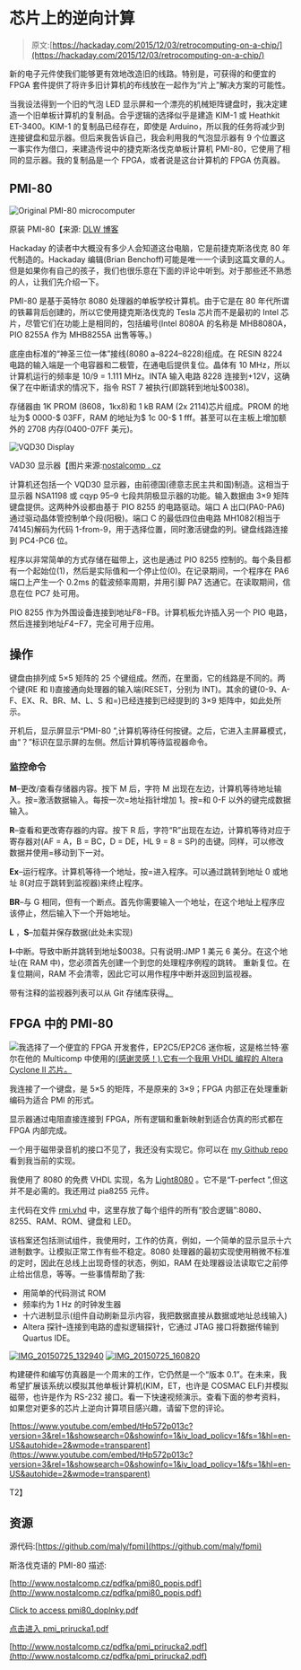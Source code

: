 # 芯片上的逆向计算

> 原文:[https://hackaday.com/2015/12/03/retrocomputing-on-a-chip/](https://hackaday.com/2015/12/03/retrocomputing-on-a-chip/)

新的电子元件使我们能够更有效地改造旧的线路。特别是，可获得的和便宜的 FPGA 套件提供了将许多旧计算机的布线放在一起作为“片上”解决方案的可能性。

当我设法得到一个旧的气泡 LED 显示屏和一个漂亮的机械矩阵键盘时，我决定建造一个旧单板计算机的复制品。合乎逻辑的选择似乎是建造 KIM-1 或 Heathkit ET-3400。KIM-1 的复制品已经存在，即使是 Arduino，所以我的任务将减少到连接键盘和显示器。但后来我告诉自己，我会利用我的气泡显示器有 9 个位置这一事实作为借口，来建造传说中的捷克斯洛伐克单板计算机 PMI-80，它使用了相同的显示器。我的复制品是一个 FPGA，或者说是这台计算机的 FPGA 仿真器。

## PMI-80

![Original PMI-80 microcomputer](../Images/9f8c948eb4291fcc7b9095ba14dc40e0.png)

原装 PMI-80【来源: [DLW 博客](http://daluth.sweb.cz/pmi80.php)

Hackaday 的读者中大概没有多少人会知道这台电脑，它是前捷克斯洛伐克 80 年代制造的。Hackaday 编辑(Brian Benchoff)可能是唯一一个读到这篇文章的人。但是如果你有自己的孩子，我们也很乐意在下面的评论中听到。对于那些还不熟悉的人，让我们先介绍一下。

PMI-80 是基于英特尔 8080 处理器的单板学校计算机。由于它是在 80 年代所谓的铁幕背后创建的，所以它使用捷克斯洛伐克的 Tesla 芯片而不是最初的 Intel 芯片，尽管它们在功能上是相同的，包括编号(Intel 8080A 的名称是 MHB8080A，PIO 8255A 作为 MHB8255A 出售等等。)

底座由标准的“神圣三位一体”接线(8080 a–8224–8228)组成。在 RESIN 8224 电路的输入端是一个电容器和二极管，在通电后提供复位。晶体有 10 MHz，所以计算机运行的频率是 10/9 = 1.111 MHz。INTA 输入电路 8228 连接到+12V，这确保了在中断请求的情况下，指令 RST 7 被执行(即跳转到地址$0038)。

存储器由 1K PROM (8608，1kx8)和 1 kB RAM (2x 2114)芯片组成。PROM 的地址为$ 0000-$ 03FF，RAM 的地址为$ 1c 00-$ 1 fff。甚至可以在主板上增加额外的 2708 内存(0400-07FF 美元)。

![VQD30 Display](../Images/3fdc20edd8cdf828ec01def96f76fdb7.png)

VAD30 显示器【图片来源:[nostalcomp . cz](http://www.nostalcomp.cz/pmi_zavady.php)

计算机还包括一个 VQD30 显示器，由前德国(德意志民主共和国)制造。这相当于显示器 NSA1198 或 cqyp 95–9 七段共阴极显示器的功能。输入数据由 3×9 矩阵键盘提供。这两种外设都由基于 PIO 8255 的电路驱动。端口 A 出口(PA0-PA6)通过驱动晶体管控制单个段(阳极)。端口 C 的最低四位由电路 MH1082(相当于 74145)解码为代码 1-from-9，用于选择位置，同时激活键盘的列。键盘线路连接到 PC4-PC6 位。

程序以非常简单的方式存储在磁带上，这也是通过 PIO 8255 控制的。每个条目都有一个起始位(1)，然后是实际值和一个停止位(0)。在记录期间，一个程序在 PA6 端口上产生一个 0.2ms 的载波频率周期，并用引脚 PA7 选通它。在读取期间，信息在位 PC7 处可用。

PIO 8255 作为外围设备连接到地址$F8-$FB。计算机板允许插入另一个 PIO 电路，然后连接到地址$F4-$F7，完全可用于应用。

## 操作

键盘由排列成 5×5 矩阵的 25 个键组成。然而，在里面，它的线路是不同的。两个键(RE 和 I)直接通向处理器的输入端(RESET，分别为 INT)。其余的键(0-9、A-F、EX、R、BR、M、L、S 和=)已经连接到已经提到的 3×9 矩阵中，如此处所示。

开机后，显示屏显示“PMI-80 ”,计算机等待任何按键。之后，它进入主屏幕模式，由“？”标识在显示屏的左侧。然后计算机等待监视器命令。

### 监控命令

**M**–更改/查看存储器内容。按下 M 后，字符 M 出现在左边，计算机等待地址输入。按=激活数据输入。每按一次=地址指针增加 1。按=和 0-F 以外的键完成数据输入。

**R**–查看和更改寄存器的内容。按下 R 后，字符“R”出现在左边，计算机等待对应于寄存器对(AF = A，B = BC，D = DE，HL 9 = 8 = SP)的击键。同样，可以修改数据并使用=移动到下一对。

**Ex**–运行程序。计算机等待一个地址，按=进入程序。可以通过跳转到地址 0 或地址 8(对应于跳转到监视器)来终止程序。

**BR**–与 G 相同，但有一个断点。首先你需要输入一个地址，在这个地址上程序应该停止，然后输入下一个开始地址。

**L** ，**S**–加载并保存数据(此处未实现)

**I**–中断。导致中断并跳转到地址$0038。只有说明:JMP 1 美元 6 美分。在这个地址(在 RAM 中)，您必须首先创建一个到您的处理程序例程的跳转。
重新复位。在复位期间，RAM 不会清零，因此它可以用作程序中断并返回到监视器。

带有注释的监视器列表可以从 Git 存储库获得[。](https://raw.githubusercontent.com/maly/fpmi/master/docs/pmi80.asm)

## FPGA 中的 PMI-80

![](../Images/eb8cf0a59e6ebc12997af45148460bae.png)我选择了一个便宜的 FPGA 开发套件，EP2C5/EP2C6 迷你板，这是格兰特·塞尔在他的 Multicomp 中使用的[(感谢灵感！).它有一个我用 VHDL 编程的 Altera Cyclone II 芯片。](http://searle.hostei.com/grant/Multicomp/index.html)

我连接了一个键盘，是 5×5 的矩阵，不是原来的 3×9；FPGA 内部正在处理重新编码为适合 PMI 的形式。

显示器通过电阻直接连接到 FPGA，所有逻辑和重新映射到适合仿真的形式都在 FPGA 内部完成。

一个用于磁带录音机的接口不见了，我还没有实现它。你可以在 [my Github repo](https://github.com/maly/fpmi) 看到我当前的实现。

我使用了 8080 的免费 VHDL 实现，名为 [Light8080](http://opencores.org/project,light8080) 。它不是“T-perfect ”,但这并不是必需的。我还用过 pia8255 元件。

主代码在文件 [rmi.vhd](https://github.com/maly/fpmi/blob/master/FPGA/rmi.vhd) 中，这里存放了每个组件的所有“胶合逻辑”:8080、8255、RAM、ROM、键盘和 LED。

该档案还包括测试组件，我使用时，工作的仿真，例如，一个简单的显示显示十六进制数字。让模拟正常工作有些不稳定。8080 处理器的最初实现使用稍微不标准的定时，因此在总线上出现奇怪的状态，例如，RAM 在处理器设法读取它之前停止给出信息，等等。一些事情帮助了我:

*   用简单的代码测试 ROM
*   频率约为 1 Hz 的时钟发生器
*   十六进制显示(组件自动刷新显示内容，我把数据直接从数据或地址总线输入)
*   Altera 探针–连接到电路的虚拟逻辑探针，它通过 JTAG 接口将数据传输到 Quartus IDE。

 [![IMG_20150725_132940](../Images/91a9038b955537fe2747e3fa15036c9f.png "IMG_20150725_132940")](https://hackaday.com/2015/12/03/retrocomputing-on-a-chip/img_20150725_132940/)  [![IMG_20150725_160820](../Images/6fea53afbf2687177331f8aa4b270458.png "IMG_20150725_160820")](https://hackaday.com/2015/12/03/retrocomputing-on-a-chip/img_20150725_160820/) 

构建硬件和编写仿真器是一个周末的工作，它仍然是一个“版本 0.1”。在未来，我希望扩展该系统以模拟其他单板计算机(KIM，ET，也许是 COSMAC ELF)并模拟磁带，也许是作为 RS-232 接口。看一下快速视频演示。查看下面的参考资料，如果您对更多的芯片上逆向计算项目感兴趣，请留下您的评论。

 [https://www.youtube.com/embed/tHp572p013c?version=3&rel=1&showsearch=0&showinfo=1&iv_load_policy=1&fs=1&hl=en-US&autohide=2&wmode=transparent](https://www.youtube.com/embed/tHp572p013c?version=3&rel=1&showsearch=0&showinfo=1&iv_load_policy=1&fs=1&hl=en-US&autohide=2&wmode=transparent)

T2】

## 资源

源代码:[https://github.com/maly/fpmi](https://github.com/maly/fpmi)

斯洛伐克语的 PMI-80 描述:

[http://www.nostalcomp.cz/pdfka/pmi80_popis.pdf](http://www.nostalcomp.cz/pdfka/pmi80_popis.pdf)

[Click to access pmi80_doplnky.pdf](http://www.nostalcomp.cz/pdfka/pmi80_doplnky.pdf)

[点击进入 pmi_prirucka1.pdf](http://www.nostalcomp.cz/pdfka/pmi_prirucka1.pdf)

[http://www.nostalcomp.cz/pdfka/pmi_prirucka2.pdf](http://www.nostalcomp.cz/pdfka/pmi_prirucka2.pdf)